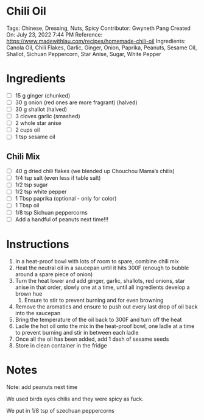 # Chili Oil

Tags: Chinese, Dressing, Nuts, Spicy
Contributor: Gwyneth Pang
Created On: July 23, 2022 7:44 PM
Reference: https://www.madewithlau.com/recipes/homemade-chili-oil
Ingredients: Canola Oil, Chili Flakes, Garlic, Ginger, Onion, Paprika, Peanuts, Sesame Oil, Shallot, Sichuan Peppercorn, Star Anise, Sugar, White Pepper

# Ingredients

- [ ]  15 g ginger (chunked)
- [ ]  30 g onion (red ones are more fragrant) (halved)
- [ ]  30 g shallot (halved)
- [ ]  3 cloves garlic (smashed)
- [ ]  2 whole star anise
- [ ]  2 cups oil
- [ ]  1 tsp sesame oil

## Chili Mix

- [ ]  40 g dried chili flakes (we blended up Chouchou Mama’s chilis)
- [ ]  1/4 tsp salt (even less if table salt)
- [ ]  1/2 tsp sugar
- [ ]  1/2 tsp white pepper
- [ ]  1 Tbsp paprika (optional - only for color)
- [ ]  1 Tbsp oil
- [ ]  1/8 tsp Sichuan peppercorns
- [ ]  Add a handful of peanuts next time!!!

# Instructions

1. In a heat-proof bowl with lots of room to spare, combine chili mix
2. Heat the neutral oil in a saucepan until it hits 300F (enough to bubble around a spare piece of onion)
3. Turn the heat lower and add ginger, garlic, shallots, red onions, star anise in that order, slowly one at a time, until all ingredients develop a brown hue
    1. Ensure to stir to prevent burning and for even browning
4. Remove the aromatics and ensure to push out every last drop of oil back into the saucepan
5. Bring the temperature of the oil back to 300F and turn off the heat
6. Ladle the hot oil onto the mix in the heat-proof bowl, one ladle at a time to prevent burning and stir in between each ladle
7. Once all the oil has been added, add 1 dash of sesame seeds
8. Store in clean container in the fridge

# Notes

Note: add peanuts next time

We used birds eyes chilis and they were spicy as fuck.

We put in 1/8 tsp of szechuan peppercorns